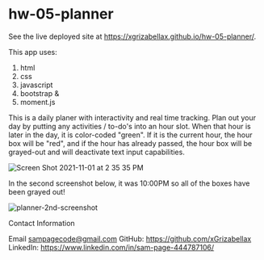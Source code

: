 # hw-05-planner
See the live deployed site at https://xgrizabellax.github.io/hw-05-planner/.

This app uses:
  1. html
  2. css
  3. javascript
  4. bootstrap
    &
  5. moment.js

This is a daily planer with interactivity and real time tracking. Plan out your day by putting any activities / to-do's into an hour slot. When that hour is later in the day, it is color-coded "green". If it is the current hour, the hour box will be "red", and if the hour has already passed, the hour box will be grayed-out and will deactivate text input capabilities.


![Screen Shot 2021-11-01 at 2 35 35 PM](https://user-images.githubusercontent.com/88065363/139730693-3dd1e5ea-b104-4094-a5d2-f4bbeaef0881.png)

In the second screenshot below, it was 10:00PM so all of the boxes have been grayed out!

![planner-2nd-screenshot](https://user-images.githubusercontent.com/88065363/142564686-8e5954cd-4ee8-408f-8e3e-48a5b51b9b06.png)



Contact Information

Email sampagecode@gmail.com
GitHub: https://github.com/xGrizabellax
LinkedIn: https://www.linkedin.com/in/sam-page-444787106/
